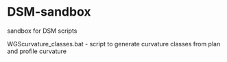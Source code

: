 # DSM-sandbox
sandbox for DSM scripts

WGScurvature_classes.bat - script to generate curvature classes from plan and profile curvature
